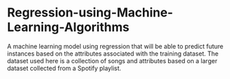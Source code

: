 # Regression-using-Machine-Learning-Algorithms
A machine learning model using regression that will be able to predict future instances based on the attributes associated with the training dataset. The dataset used here is a collection of songs and attributes based on a larger dataset collected from a Spotify playlist.

